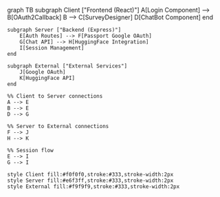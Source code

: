 graph TB
subgraph Client ["Frontend (React)"]
A[Login Component] --> B[OAuth2Callback]
B --> C[SurveyDesigner]
D[ChatBot Component]
end

    subgraph Server ["Backend (Express)"]
        E[Auth Routes] --> F[Passport Google OAuth]
        G[Chat API] --> H[HuggingFace Integration]
        I[Session Management]
    end

    subgraph External ["External Services"]
        J[Google OAuth]
        K[HuggingFace API]
    end

    %% Client to Server connections
    A --> E
    B --> E
    D --> G

    %% Server to External connections
    F --> J
    H --> K

    %% Session flow
    E --> I
    G --> I

    style Client fill:#f0f0f0,stroke:#333,stroke-width:2px
    style Server fill:#e6f3ff,stroke:#333,stroke-width:2px
    style External fill:#f9f9f9,stroke:#333,stroke-width:2px
